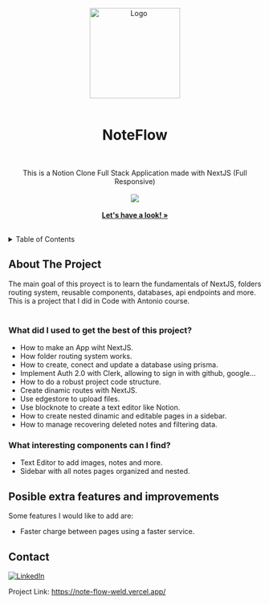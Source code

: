 <!-- PROJECT LOGO -->
<br />
<div align="center">
  <a href="https://note-flow-weld.vercel.app/">
    <img src="https://upload.wikimedia.org/wikipedia/commons/4/45/Notion_app_logo.png" alt="Logo" width="180">
  </a>
  <br />
  <br />
  <h1>NoteFlow</h1>
  <br />
  <p align="center">
    This is a Notion Clone Full Stack Application made with NextJS (Full Responsive)
     <br />
     <br />
  <a href="#">
     <img src="https://skillicons.dev/icons?i=tailwind,prisma,next,react" />
  </a>
    <br />
    <br />
    <a href="https://note-flow-weld.vercel.app/"><strong>Let's have a look! »</strong></a>
    <br />
    <br />
  </p>
</div>

<!-- TABLE OF CONTENTS -->
<details>
  <summary>Table of Contents</summary>
  <ol>
    <li>
      <a href="#about-the-project">About The Project</a>
    </li>
    <li>
      <a href="#posible-extra-features-and-improvements">Posible extra features and improvements</a>
    </li>
    <li><a href="#contributing">Contributing</a></li>
    <li><a href="#contact">Contact</a></li>
  </ol>
</details>


<!-- ABOUT THE PROJECT -->
## About The Project

The main goal of this proyect is to learn the fundamentals of NextJS, folders routing system, reusable components, databases, api endpoints and more. This is a project that I did in Code with Antonio course.
<br />
<br />
### What did I used to get the best of this project?

  * How to make an App wiht NextJS.
  * How folder routing system works.
  * How to create, conect and update a database using prisma.
  * Implement Auth 2.0 with Clerk, allowing to sign in with github, google...
  * How to do a robust project code structure.
  * Create dinamic routes with NextJS.
  * Use edgestore to upload files.
  * Use blocknote to create a text editor like Notion.
  * How to create nested dinamic and editable pages in a sidebar.
  * How to manage recovering deleted notes and filtering data.

### What interesting components can I find?
    
  * Text Editor to add images, notes and more.
  * Sidebar with all notes pages organized and nested.


## Posible extra features and improvements

Some features I would like to add are:

 * Faster charge between pages using a faster service.


<!-- CONTACT -->
## Contact

[![LinkedIn][linkedin-shield]][linkedin-url] 

Project Link: https://note-flow-weld.vercel.app/


<!-- MARKDOWN LINKS & IMAGES -->
<!-- https://www.markdownguide.org/basic-syntax/#reference-style-links -->
[linkedin-shield]: https://img.shields.io/badge/-LinkedIn-black.svg?style=for-the-badge&logo=linkedin&colorB=555
[linkedin-url]: https://www.linkedin.com/in/miguelmoreno00/

